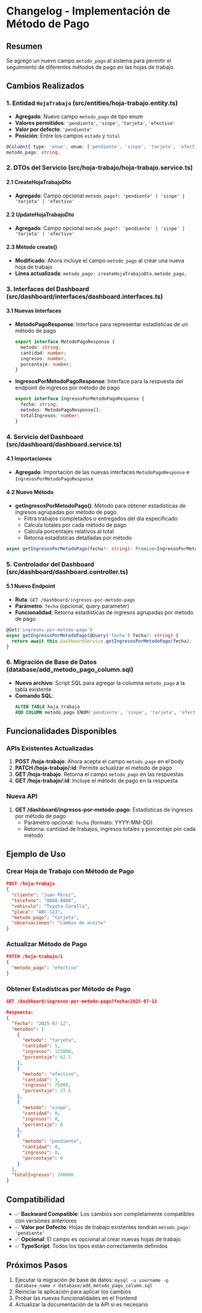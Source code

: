 # Changelog - Implementación de Método de Pago

## Resumen
Se agregó un nuevo campo `metodo_pago` al sistema para permitir el seguimiento de diferentes métodos de pago en las hojas de trabajo.

## Cambios Realizados

### 1. Entidad `HojaTrabajo` (src/entities/hoja-trabajo.entity.ts)
- **Agregado**: Nuevo campo `metodo_pago` de tipo enum
- **Valores permitidos**: `'pendiente'`, `'sinpe'`, `'tarjeta'`, `'efectivo'`
- **Valor por defecto**: `'pendiente'`
- **Posición**: Entre los campos `estado` y `total`

```typescript
@Column({ type: 'enum', enum: ['pendiente', 'sinpe', 'tarjeta', 'efectivo'], default: 'pendiente' })
metodo_pago: string;
```

### 2. DTOs del Servicio (src/hoja-trabajo/hoja-trabajo.service.ts)

#### 2.1 CreateHojaTrabajoDto
- **Agregado**: Campo opcional `metodo_pago?: 'pendiente' | 'sinpe' | 'tarjeta' | 'efectivo'`

#### 2.2 UpdateHojaTrabajoDto
- **Agregado**: Campo opcional `metodo_pago?: 'pendiente' | 'sinpe' | 'tarjeta' | 'efectivo'`

#### 2.3 Método create()
- **Modificado**: Ahora incluye el campo `metodo_pago` al crear una nueva hoja de trabajo
- **Línea actualizada**: `metodo_pago: createHojaTrabajoDto.metodo_pago,`

### 3. Interfaces del Dashboard (src/dashboard/interfaces/dashboard.interfaces.ts)

#### 3.1 Nuevas Interfaces
- **MetodoPagoResponse**: Interface para representar estadísticas de un método de pago
  ```typescript
  export interface MetodoPagoResponse {
    metodo: string;
    cantidad: number;
    ingresos: number;
    porcentaje: number;
  }
  ```

- **IngresosPorMetodoPagoResponse**: Interface para la respuesta del endpoint de ingresos por método de pago
  ```typescript
  export interface IngresosPorMetodoPagoResponse {
    fecha: string;
    metodos: MetodoPagoResponse[];
    totalIngresos: number;
  }
  ```

### 4. Servicio del Dashboard (src/dashboard/dashboard.service.ts)

#### 4.1 Importaciones
- **Agregado**: Importación de las nuevas interfaces `MetodoPagoResponse` e `IngresosPorMetodoPagoResponse`

#### 4.2 Nuevo Método
- **getIngresosPorMetodoPago()**: Método para obtener estadísticas de ingresos agrupadas por método de pago
  - Filtra trabajos completados o entregados del día especificado
  - Calcula totales por cada método de pago
  - Calcula porcentajes relativos al total
  - Retorna estadísticas detalladas por método

```typescript
async getIngresosPorMetodoPago(fecha?: string): Promise<IngresosPorMetodoPagoResponse>
```

### 5. Controlador del Dashboard (src/dashboard/dashboard.controller.ts)

#### 5.1 Nuevo Endpoint
- **Ruta**: `GET /dashboard/ingresos-por-metodo-pago`
- **Parámetro**: `fecha` (opcional, query parameter)
- **Funcionalidad**: Retorna estadísticas de ingresos agrupadas por método de pago

```typescript
@Get('ingresos-por-metodo-pago')
async getIngresosPorMetodoPago(@Query('fecha') fecha?: string) {
  return await this.dashboardService.getIngresosPorMetodoPago(fecha);
}
```

### 6. Migración de Base de Datos (database/add_metodo_pago_column.sql)
- **Nuevo archivo**: Script SQL para agregar la columna `metodo_pago` a la tabla existente
- **Comando SQL**: 
  ```sql
  ALTER TABLE hoja_trabajo 
  ADD COLUMN metodo_pago ENUM('pendiente', 'sinpe', 'tarjeta', 'efectivo') NOT NULL DEFAULT 'pendiente';
  ```

## Funcionalidades Disponibles

### APIs Existentes Actualizadas
1. **POST /hoja-trabajo**: Ahora acepta el campo `metodo_pago` en el body
2. **PATCH /hoja-trabajo/:id**: Permite actualizar el método de pago
3. **GET /hoja-trabajo**: Retorna el campo `metodo_pago` en las respuestas
4. **GET /hoja-trabajo/:id**: Incluye el método de pago en la respuesta

### Nueva API
1. **GET /dashboard/ingresos-por-metodo-pago**: Estadísticas de ingresos por método de pago
   - Parámetro opcional: `fecha` (formato: YYYY-MM-DD)
   - Retorna: cantidad de trabajos, ingresos totales y porcentaje por cada método

## Ejemplo de Uso

### Crear Hoja de Trabajo con Método de Pago
```json
POST /hoja-trabajo
{
  "cliente": "Juan Pérez",
  "telefono": "8888-8888",
  "vehiculo": "Toyota Corolla",
  "placa": "ABC-123",
  "metodo_pago": "tarjeta",
  "observaciones": "Cambio de aceite"
}
```

### Actualizar Método de Pago
```json
PATCH /hoja-trabajo/1
{
  "metodo_pago": "efectivo"
}
```

### Obtener Estadísticas por Método de Pago
```json
GET /dashboard/ingresos-por-metodo-pago?fecha=2025-07-12

Respuesta:
{
  "fecha": "2025-07-12",
  "metodos": [
    {
      "metodo": "tarjeta",
      "cantidad": 5,
      "ingresos": 125000,
      "porcentaje": 62.5
    },
    {
      "metodo": "efectivo",
      "cantidad": 3,
      "ingresos": 75000,
      "porcentaje": 37.5
    },
    {
      "metodo": "sinpe",
      "cantidad": 0,
      "ingresos": 0,
      "porcentaje": 0
    },
    {
      "metodo": "pendiente",
      "cantidad": 0,
      "ingresos": 0,
      "porcentaje": 0
    }
  ],
  "totalIngresos": 200000
}
```

## Compatibilidad
- ✅ **Backward Compatible**: Los cambios son completamente compatibles con versiones anteriores
- ✅ **Valor por Defecto**: Hojas de trabajo existentes tendrán `metodo_pago: 'pendiente'`
- ✅ **Opcional**: El campo es opcional al crear nuevas hojas de trabajo
- ✅ **TypeScript**: Todos los tipos están correctamente definidos

## Próximos Pasos
1. Ejecutar la migración de base de datos: `mysql -u username -p database_name < database/add_metodo_pago_column.sql`
2. Reiniciar la aplicación para aplicar los cambios
3. Probar las nuevas funcionalidades en el frontend
4. Actualizar la documentación de la API si es necesario
